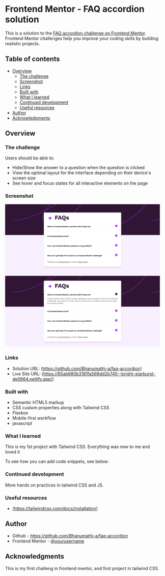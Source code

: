 # Frontend Mentor - FAQ accordion solution

This is a solution to the [FAQ accordion challenge on Frontend Mentor](https://www.frontendmentor.io/challenges/faq-accordion-wyfFdeBwBz). Frontend Mentor challenges help you improve your coding skills by building realistic projects. 

## Table of contents

- [Overview](#overview)
  - [The challenge](#the-challenge)
  - [Screenshot](#screenshot)
  - [Links](#links)
  - [Built with](#built-with)
  - [What I learned](#what-i-learned)
  - [Continued development](#continued-development)
  - [Useful resources](#useful-resources)
- [Author](#author)
- [Acknowledgments](#acknowledgments)



## Overview

### The challenge

Users should be able to:

- Hide/Show the answer to a question when the question is clicked
- View the optimal layout for the interface depending on their device's screen size
- See hover and focus states for all interactive elements on the page

### Screenshot

![](./Frontend-Mentor-FAQ-accordion-screenshot.png)
![](./Frontend-Mentor-FAQ-accordion-screenshot-active.png)



### Links

- Solution URL: (https://github.com/Bhanumathi-a/faq-accordion)
- Live Site URL: (https://65ab680b3181fa569dd2b745--bright-starburst-de0664.netlify.app/)



### Built with

- Semantic HTML5 markup
- CSS custom properties along with Tailwind CSS
- Flexbox
- Mobile-first workflow
- javascript



### What I learned

This is my 1st project with Tailwind CSS. Everything was new to me and loved it

To see how you can add code snippets, see below:




### Continued development

More hands on practices in tailwind CSS and JS.


### Useful resources

- [https://tailwindcss.com/docs/installation]



## Author

- Github - https://github.com/Bhanumathi-a/faq-accordion
- Frontend Mentor - [@yourusername](https://www.frontendmentor.io/profile/yourusername)




## Acknowledgments

This is my first challeng in frontend mentor, and first project in tailwind CSS.
